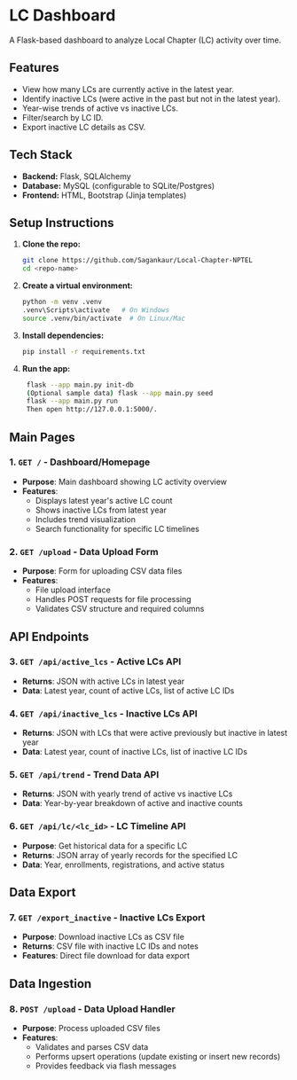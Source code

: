 # LC Dashboard

A Flask-based dashboard to analyze Local Chapter (LC) activity over time.

## Features
- View how many LCs are currently active in the latest year.
- Identify inactive LCs (were active in the past but not in the latest year).
- Year-wise trends of active vs inactive LCs.
- Filter/search by LC ID.
- Export inactive LC details as CSV.

## Tech Stack
- **Backend:** Flask, SQLAlchemy
- **Database:** MySQL (configurable to SQLite/Postgres)
- **Frontend:** HTML, Bootstrap (Jinja templates)

## Setup Instructions

1. **Clone the repo:**
   ```bash
   git clone https://github.com/Sagankaur/Local-Chapter-NPTEL
   cd <repo-name>
   ```

2. **Create a virtual environment:**

   ```bash
   python -m venv .venv
   .venv\Scripts\activate   # On Windows
   source .venv/bin/activate  # On Linux/Mac
   ```

3. **Install dependencies:**

   ```bash
   pip install -r requirements.txt
   ```

6. **Run the app:**

   ```bash
    flask --app main.py init-db
    (Optional sample data) flask --app main.py seed
    flask --app main.py run
    Then open http://127.0.0.1:5000/.
   ```
## **Main Pages**

### 1. `GET /` - **Dashboard/Homepage**
- **Purpose**: Main dashboard showing LC activity overview
- **Features**: 
  - Displays latest year's active LC count
  - Shows inactive LCs from latest year
  - Includes trend visualization
  - Search functionality for specific LC timelines

### 2. `GET /upload` - **Data Upload Form**
- **Purpose**: Form for uploading CSV data files
- **Features**: 
  - File upload interface
  - Handles POST requests for file processing
  - Validates CSV structure and required columns

## **API Endpoints**

### 3. `GET /api/active_lcs` - **Active LCs API**
- **Returns**: JSON with active LCs in latest year
- **Data**: Latest year, count of active LCs, list of active LC IDs

### 4. `GET /api/inactive_lcs` - **Inactive LCs API**
- **Returns**: JSON with LCs that were active previously but inactive in latest year
- **Data**: Latest year, count of inactive LCs, list of inactive LC IDs

### 5. `GET /api/trend` - **Trend Data API**
- **Returns**: JSON with yearly trend of active vs inactive LCs
- **Data**: Year-by-year breakdown of active and inactive counts

### 6. `GET /api/lc/<lc_id>` - **LC Timeline API**
- **Purpose**: Get historical data for a specific LC
- **Returns**: JSON array of yearly records for the specified LC
- **Data**: Year, enrollments, registrations, and active status

## **Data Export**

### 7. `GET /export_inactive` - **Inactive LCs Export**
- **Purpose**: Download inactive LCs as CSV file
- **Returns**: CSV file with inactive LC IDs and notes
- **Features**: Direct file download for data export

## **Data Ingestion**

### 8. `POST /upload` - **Data Upload Handler**
- **Purpose**: Process uploaded CSV files
- **Features**: 
  - Validates and parses CSV data
  - Performs upsert operations (update existing or insert new records)
  - Provides feedback via flash messages
```